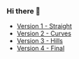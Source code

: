 ### Hi there 👋

<!--
**YanMaxPrograms/YanMaxPrograms** is a ✨ _special_ ✨ repository because its `README.md` (this file) appears on your GitHub profile.

Here are some ideas to get you started:

- 🔭 I’m currently working on ...
- 🌱 I’m currently learning ...
- 👯 I’m looking to collaborate on ...
- 🤔 I’m looking for help with ...
- 💬 Ask me about ...
- 📫 How to reach me: ...
- 😄 Pronouns: ...
- ⚡ Fun fact: ...
-->
<!DOCTYPE html> 
<html>
<head>
  <title>Javascript Racer</title>
  <meta http-equiv="Content-Type" content="text/html; charset=utf-8"/>
</head> 

<body> 

  <ul>
    <li><a href='v1.straight.html'>Version 1 - Straight</a></li>
    <li><a href='v2.curves.html'>Version 2 - Curves</a></li>
    <li><a href='v3.hills.html'>Version 3 - Hills</a></li>
    <li><a href='v4.final.html'>Version 4 - Final</a></li>
  </ul>

</body> 
</html>

